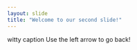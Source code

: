 ```yaml
---
layout: slide
title: "Welcome to our second slide!"
---
```

witty caption
Use the left arrow to go back!
